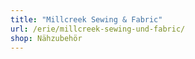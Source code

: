 ```yaml
---
title: "Millcreek Sewing & Fabric"
url: /erie/millcreek-sewing-und-fabric/
shop: Nähzubehör
---
```

